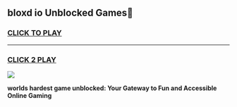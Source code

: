 
## bloxd io Unblocked Games👋
<h3>
<a href="https://premium.freeplayer.one?title=bloxd_io&ref=16F">CLICK TO PLAY</a></h3>
<hr>

<h3>
<a href="https://premium.freeplayer.one?title=bloxd_io&ref=16F">CLICK 2 PLAY</a>
  
</h3>

<a href="https://premium.freeplayer.one?title=bloxd_io&ref=16F/"><img src="https://clearcache.store/games.png"></a>


**worlds hardest game unblocked: Your Gateway to Fun and Accessible Online Gaming**
